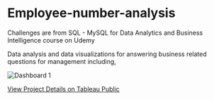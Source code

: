# Employee-number-analysis
Challenges are from SQL - MySQL for Data Analytics and Business Intelligence course on Udemy

Data analysis and data visualizations for answering business related questions for management including,

![Dashboard 1](https://user-images.githubusercontent.com/66462812/140614537-77ab7e39-d1f1-479e-a938-1e7a91b39851.png)

[View Project Details on Tableau Public](https://public.tableau.com/app/profile/tu49624923/viz/Book5_16361768749940/Dashboard1?publish=yes)
